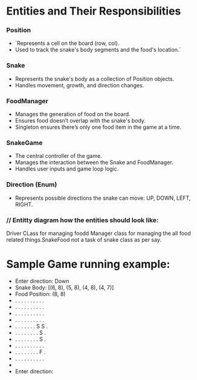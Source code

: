 
# **Entities and Their Responsibilities**

### Position

* `Represents a cell on the board (row, col).
* Used to track the snake's body segments and the food's location.`

### Snake

* Represents the snake's body as a collection of Position objects.
* Handles movement, growth, and direction changes.

### FoodManager

* Manages the generation of food on the board.
* Ensures food doesn’t overlap with the snake's body.
* Singleton ensures there’s only one food item in the game at a time.

### SnakeGame

* The central controller of the game.
* Manages the interaction between the Snake and FoodManager.
* Handles user inputs and game loop logic.

### Direction (Enum)

* Represents possible directions the snake can move: UP, DOWN, LEFT, RIGHT.

### // Entitty diagram how the entities should look like:

Driver CLass for managing
foodd Manager class for managing the all food related things.SnakeFood not a task of snake class as per say.

# Sample Game running example:
* Enter direction: Down
* Snake Body: [(6, 8), (5, 8), (4, 8), (4, 7)]
* Food Position: (8, 8)
* . . . . . . . . . .
* . . . . . . . . . .
* . . . . . . . . . .
* . . . . . . . . . .
* . . . . . . . S S .
* . . . . . . . . S .
* . . . . . . . . S .
* . . . . . . . . . .
* . . . . . . . . F .
* . . . . . . . . . .
* 
* Enter direction: 

